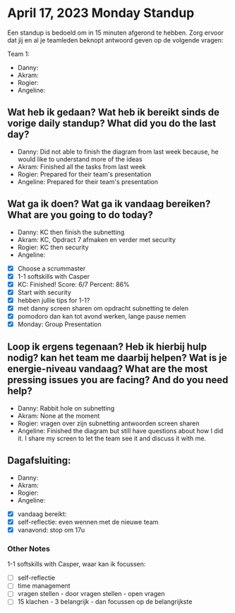 # April 17, 2023 Monday Standup

Een standup is bedoeld om in 15 minuten afgerond te hebben. Zorg ervoor dat jij en al je teamleden beknopt antwoord geven op de volgende vragen:

Team 1:

- Danny:
- Akram:
- Rogier:
- Angeline:

## Wat heb ik gedaan? Wat heb ik bereikt sinds de vorige daily standup? What did you do the last day?

- Danny: Did not able to finish the diagram from last week because, he would like to understand more of the ideas
- Akram: Finished all the tasks from last week
- Rogier: Prepared for their team's presentation
- Angeline: Prepared for their team's presentation

## Wat ga ik doen? Wat ga ik vandaag bereiken? What are you going to do today?

- Danny: KC then finish the subnetting
- Akram: KC, Opdract 7 afmaken en verder met security
- Rogier: KC then security
- Angeline:
- [x] Choose a scrummaster
- [x] 1-1 softskills with Casper
- [x] KC: Finished! Score: 6/7 Percent: 86%
- [x] Start with security
- [x] hebben jullie tips for 1-1?
- [x] met danny screen sharen om opdracht subnetting te delen
- [x] pomodoro dan kan tot avond werken, lange pause nemen
- [x] Monday: Group Presentation

## Loop ik ergens tegenaan? Heb ik hierbij hulp nodig? kan het team me daarbij helpen? Wat is je energie-niveau vandaag? What are the most pressing issues you are facing? And do you need help?

- Danny: Rabbit hole on subnetting
- Akram: None at the moment
- Rogier: vragen over zijn subnetting antwoorden screen sharen
- Angeline: Finished the diagram but still have questions about how I did it. I share my screen to let the team see it and discuss it with me.

## Dagafsluiting:

- Danny:
- Akram:
- Rogier:
- Angeline:
- [x] vandaag bereikt:
- [x] self-reflectie: even wennen met de nieuwe team
- [x] vanavond: stop om 17u

### Other Notes

1-1 softskills with Casper, waar kan ik focussen:

- [ ] self-reflectie
- [ ] time management
- [ ] vragen stellen - door vragen stellen - open vragen
- [ ] 15 klachen - 3 belangrijk - dan focussen op de belangrijkste
